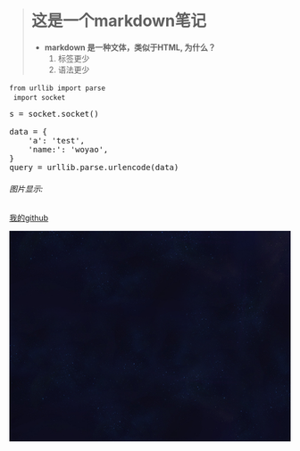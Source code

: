 > 这是一个markdown笔记
> ==
>
> * __markdown 是一种文体，类似于HTML, 为什么？__
>   1. 标签更少
>   2. 语法更少

`from urllib import parse`<br>
<code>
import socket
</code>
<pre>
s = socket.socket()

data = {
    'a': 'test',
    'name:': 'woyao',
}
query = urllib.parse.urlencode(data)
</pre>

###### *图片显示*:
[我的github](https://github.com/ChenWoyao)
>
>
![alt帅哥](./static/img/bg.png)